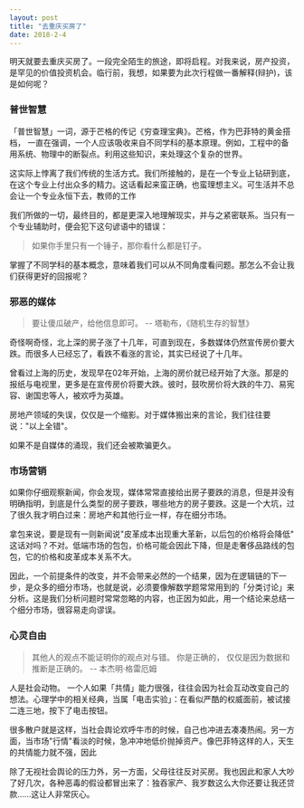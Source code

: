 ```yaml
---
layout: post
title: "去重庆买房了"
date: 2018-2-4
---
```


明天就要去重庆买房了。一段完全陌生的旅途，即将启程。对我来说，房产投资，是罕见的价值投资机会。临行前，我想，如果要为此次行程做一番解释(辩护)，该是如何呢？


### 普世智慧
「普世智慧」一词，源于芒格的传记《穷查理宝典》。芒格，作为巴菲特的黄金搭档， 一直在强调，一个人应该吸收来自不同学科的基本原理。例如，工程中的备用系统、物理中的断裂点。利用这些知识，来处理这个复杂的世界。

这实际上悖离了我们传统的生活方式。我们所接触的，是在一个专业上钻研到底，在这个专业上付出众多的精力。这话看起来蛮正确，也蛮理想主义。可生活并不总会让一个专业永恒下去，教师的工作

我们所做的一切，最终目的，都是更深入地理解现实，并与之紧密联系。当只有一个专业辅助时，便会犯下这句谚语中的错误：

> 如果你手里只有一个锤子，那你看什么都是钉子。

掌握了不同学科的基本概念，意味着我们可以从不同角度看问题。那怎么不会让我们获得更好的回报呢？



### 邪恶的媒体

> 要让傻瓜破产，给他信息即可。
-- 塔勒布，《随机生存的智慧》

奇怪啊奇怪，北上深的房子涨了十几年，可直到现在，多数媒体仍然宣传房价要大跌。而很多人已经忘了，看跌不看涨的言论，其实已经说了十几年。

曾看过上海的历史，发现早在02年开始，上海的房价就已经开始了大涨。那是的报纸与电视里，更多是在宣传房价将要大跌。彼时，鼓吹房价将大跌的牛刀、易宪容、谢国忠等人，被欢呼为英雄。

房地产领域的失误，仅仅是一个缩影。对于媒体搬出来的言论，我们往往要说："以上全错"。

如果不是自媒体的涌现，我们还会被欺骗更久。



### 市场营销

如果你仔细观察新闻，你会发现，媒体常常直接给出房子要跌的消息，但是并没有明确指明，到底是什么类型的房子要跌，哪些地方的房子要跌。这是一个大坑，过了很久我才明白过来：房地产和其他行业一样，存在细分市场。

拿包来说，要是现有一则新闻说"皮革成本出现重大革新，以后包的价格将会降低" 这话对吗？不对。低端市场的包包，价格可能会因此下降，但是走奢侈品路线的包包，它的价格和皮革成本关系不大。

因此，一个前提条件的改变，并不会带来必然的一个结果，因为在逻辑链的下一步，是众多的细分市场，也就是说，必须要像解数学题常常用到的「分类讨论」来分析。这是我们分析问题时常常忽略的内容，也正因为如此，用一个结论来总结一个细分市场，很容易走向谬误。

### 心灵自由

> 其他人的观点不能证明你的观点对与错。 你是正确的， 仅仅是因为数据和推断是正确的。
-- 本杰明·格雷厄姆

人是社会动物。
一个人如果「共情」能力很强，往往会因为社会互动改变自己的想法。心理学中的相关经典，当属「电击实验」：在看似严酷的权威面前，被试接二连三地，按下了电击按钮。

很多散户就是这样，当社会舆论欢呼牛市的时候，自己也冲进去凑凑热闹。另一方面，当市场"行情"看淡的时候，急冲冲地低价抛掉资产。像巴菲特这样的人，天生的共情能力就不强，因此

除了无视社会舆论的压力外，另一方面，父母往往反对买房。我也因此和家人大吵了好几次，各种恶毒的假设都冒出来了：独吞家产、我岁数这么大你还要让我还贷款......这让人非常灰心。
